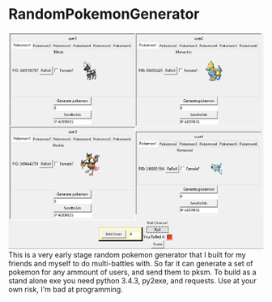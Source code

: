 # RandomPokemonGenerator
![Alt text](/Screenshots/01.png)
This is a very early stage random pokemon generator that I built for my friends and myself to do multi-battles with.
So far it can generate a set of pokemon for any ammount of users, and send them to pksm.
To build as a stand alone exe you need python 3.4.3, py2exe, and requests.
Use at your own risk, I'm bad at programming.